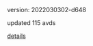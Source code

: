 version: 2022030302-d648

updated 115 avds

[details](https://github.com/0x74f917491bfa7ebfa379/ali_avd_db/blob/master/change_log/2022/03/03/02/d648.txt)